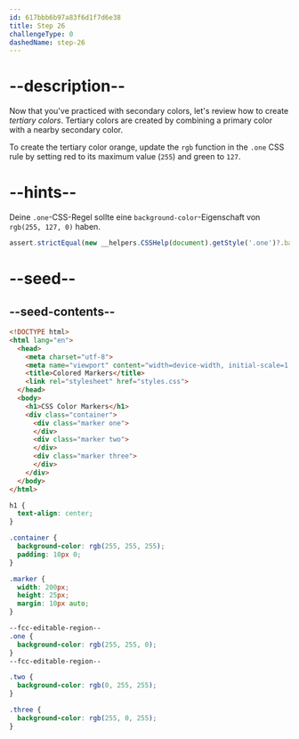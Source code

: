 ```yaml
---
id: 617bbb6b97a83f6d1f7d6e38
title: Step 26
challengeType: 0
dashedName: step-26
---
```


# --description--

Now that you've practiced with secondary colors, let's review how to create <dfn>tertiary colors</dfn>. Tertiary colors are created by combining a primary color with a nearby secondary color.

To create the tertiary color orange, update the `rgb` function in the `.one` CSS rule by setting red to its maximum value (`255`) and green to `127`.

# --hints--

Deine `.one`-CSS-Regel sollte eine `background-color`-Eigenschaft von `rgb(255, 127, 0)` haben.

```js
assert.strictEqual(new __helpers.CSSHelp(document).getStyle('.one')?.backgroundColor, 'rgb(255, 127, 0)');
```

# --seed--

## --seed-contents--

```html
<!DOCTYPE html>
<html lang="en">
  <head>
    <meta charset="utf-8">
    <meta name="viewport" content="width=device-width, initial-scale=1.0">
    <title>Colored Markers</title>
    <link rel="stylesheet" href="styles.css">
  </head>
  <body>
    <h1>CSS Color Markers</h1>
    <div class="container">
      <div class="marker one">
      </div>
      <div class="marker two">
      </div>
      <div class="marker three">
      </div>
    </div>
  </body>
</html>
```

```css
h1 {
  text-align: center;
}

.container {
  background-color: rgb(255, 255, 255);
  padding: 10px 0;
}

.marker {
  width: 200px;
  height: 25px;
  margin: 10px auto;
}

--fcc-editable-region--
.one {
  background-color: rgb(255, 255, 0);
}
--fcc-editable-region--

.two {
  background-color: rgb(0, 255, 255);
}

.three {
  background-color: rgb(255, 0, 255);
}

```
